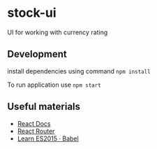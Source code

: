 # stock-ui

UI for working with currency rating

## Development

install dependencies using command `npm install`

To run application use `npm start`

## Useful materials

* [React Docs](https://facebook.github.io/react/)
* [React Router](https://reacttraining.com/react-router/)
* [Learn ES2015 · Babel](https://babeljs.io/learn-es2015/)
